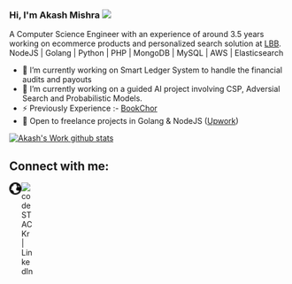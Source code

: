 ### Hi, I'm Akash Mishra <img src="https://media.giphy.com/media/hvRJCLFzcasrR4ia7z/giphy.gif" width="25px">

A Computer Science Engineer with an experience of around 3.5 years working on ecommerce products and personalized search solution at [LBB](https://lbb.in).
<br> NodeJS | Golang | Python | PHP | MongoDB | MySQL | AWS | Elasticsearch

- 🔭 I’m currently working on Smart Ledger System to handle the financial audits and payouts
- 🌱 I’m currently working on a guided AI project involving CSP, Adversial Search and Probabilistic Models.
- ⚡ Previously Experience :- [BookChor](https://bookchor.com)
- 👯 Open to freelance projects in Golang & NodeJS ([Upwork](https://www.upwork.com/freelancers/~0162796275358602f7?viewMode=1))

[![Akash's Work github stats](https://github-readme-stats.vercel.app/api?username=akash-sky1994&count_private=true&include_all_commits=true&theme=radical)](https://github.com/akash-sky1994)

## Connect with me:
[<img align="left" alt="codeSTACKr.com" width="22px" src="https://raw.githubusercontent.com/iconic/open-iconic/master/svg/globe.svg" />][website]
[<img align="left" alt="codeSTACKr | LinkedIn" width="22px" src="https://cdn.jsdelivr.net/npm/simple-icons@v3/icons/linkedin.svg" />][linkedin]
<br />




<!-- This section you create this variables that are used above -->
[website]: https://akashmishra.me
[linkedin]: https://www.linkedin.com/in/akash-mishra1994/
